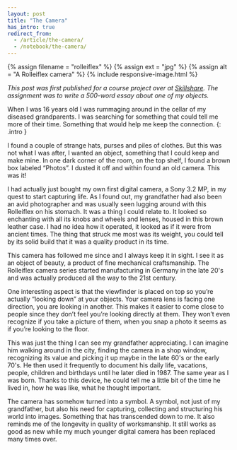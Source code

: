 ```yaml
---
layout: post
title: "The Camera"
has_intro: true
redirect_from:
  - /article/the-camera/
  - /notebook/the-camera/
---
```


{% assign filename = "rolleiflex" %}
{% assign ext = "jpg" %}
{% assign alt = "A Rolleiflex camera" %}
{% include responsive-image.html %}

_This post was first published for a course project over at [Skillshare][skillshare]. The assignment was to write a 500-word essay about one of my objects._

When I was 16 years old I was rummaging around in the cellar of my diseased grandparents. I was searching for something that could tell me more of their time. Something that would help me keep the connection.
{: .intro }

I found a couple of strange hats, purses and piles of clothes. But this was not what I was after, I wanted an object, something that I could keep and make mine. In one dark corner of the room, on the top shelf, I found a brown box labeled “Photos”. I dusted it off and within found an old camera. This was it!

I had actually just bought my own first digital camera, a Sony 3.2 MP, in my quest to start capturing life. As I found out, my grandfather had also been an avid photographer and was usually seen lugging around with this Rolleiflex on his stomach. It was a thing I could relate to. It looked so enchanting with all its knobs and wheels and lenses, housed in this brown leather case. I had no idea how it operated, it looked as if it were from ancient times. The thing that struck me most was its weight, you could tell by its solid build that it was a quality product in its time.

This camera has followed me since and I always keep it in sight. I see it as an object of beauty, a product of fine mechanical craftsmanship. The Rolleiflex camera series started manufacturing in Germany in the late 20's and was actually produced all the way to the 21st century.  

One interesting aspect is that the viewfinder is placed on top so you’re actually “looking down” at your objects. Your camera lens is facing one direction, you are looking in another. This makes it easier to come close to people since they don’t feel you’re looking directly at them. They won’t even recognize if you take a picture of them, when you snap a photo it seems as if you’re looking to the floor.

This was just the thing I can see my grandfather appreciating. I can imagine him walking around in the city, finding the camera in a shop window, recognizing its value and picking it up maybe in the late 60's or the early 70's. He then used it frequently to document his daily life, vacations, people, children and birthdays until he later died in 1987. The same year as I was born. Thanks to this device, he could tell me a little bit of the time he lived in, how he was like, what he thought important.

The camera has somehow turned into a symbol. A symbol, not just of my grandfather, but also his need for capturing, collecting and structuring his world into images. Something that has transcended down to me. It also reminds me of the longevity in quality of worksmanship. It still works as good as new while my much younger digital camera has been replaced many times over.

[skillshare]: http://skillshare.com
